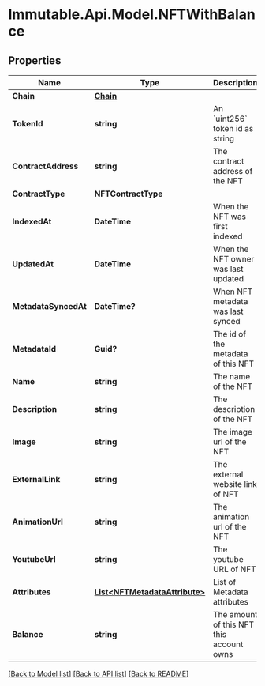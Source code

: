 # Immutable.Api.Model.NFTWithBalance

## Properties

Name | Type | Description | Notes
------------ | ------------- | ------------- | -------------
**Chain** | [**Chain**](Chain.md) |  | 
**TokenId** | **string** | An &#x60;uint256&#x60; token id as string | 
**ContractAddress** | **string** | The contract address of the NFT | 
**ContractType** | **NFTContractType** |  | 
**IndexedAt** | **DateTime** | When the NFT was first indexed | 
**UpdatedAt** | **DateTime** | When the NFT owner was last updated | 
**MetadataSyncedAt** | **DateTime?** | When NFT metadata was last synced | 
**MetadataId** | **Guid?** | The id of the metadata of this NFT | [optional] 
**Name** | **string** | The name of the NFT | 
**Description** | **string** | The description of the NFT | 
**Image** | **string** | The image url of the NFT | 
**ExternalLink** | **string** | The external website link of NFT | 
**AnimationUrl** | **string** | The animation url of the NFT | 
**YoutubeUrl** | **string** | The youtube URL of NFT | 
**Attributes** | [**List&lt;NFTMetadataAttribute&gt;**](NFTMetadataAttribute.md) | List of Metadata attributes | 
**Balance** | **string** | The amount of this NFT this account owns | 

[[Back to Model list]](../README.md#documentation-for-models) [[Back to API list]](../README.md#documentation-for-api-endpoints) [[Back to README]](../README.md)

